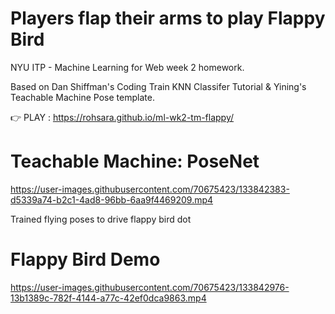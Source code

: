 # Players flap their arms to play Flappy Bird
NYU ITP - Machine Learning for Web week 2 homework.

Based on Dan Shiffman's Coding Train KNN Classifer Tutorial & Yining's Teachable Machine Pose template.

👉 PLAY : https://rohsara.github.io/ml-wk2-tm-flappy/

# Teachable Machine: PoseNet

https://user-images.githubusercontent.com/70675423/133842383-d5339a74-b2c1-4ad8-96bb-6aa9f4469209.mp4

Trained flying poses to drive flappy bird dot

# Flappy Bird Demo

https://user-images.githubusercontent.com/70675423/133842976-13b1389c-782f-4144-a77c-42ef0dca9863.mp4
